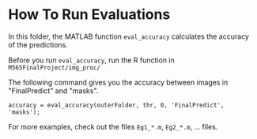 # How To Run Evaluations

In this folder, the MATLAB function `eval_accuracy` calculates the accuracy of the predictions.

Before you run `eval_accuracy`, run the R function in `M565FinalProject/img_proc/`

The following command gives you the accuracy between images in "FinalPredict" and "masks".

`accuracy = eval_accuracy(outerFolder, thr, 0, 'FinalPredict', 'masks');`

For more examples, check out the files `Eg1_*.m`, `Eg2_*.m`, ... files.
